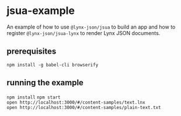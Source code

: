 # jsua-example

An example of how to use `@lynx-json/jsua` to build an app and how to register `@lynx-json/jsua-lynx` to render Lynx JSON documents.

## prerequisites

`npm install -g babel-cli browserify`

## running the example

`npm install`
`npm start`  
`open http://localhost:3000/#/content-samples/text.lnx`  
`open http://localhost:3000/#/content-samples/plain-text.txt`
